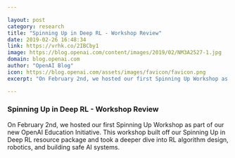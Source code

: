 ```yaml
---

layout: post
category: research
title: "Spinning Up in Deep RL - Workshop Review"
date: 2019-02-26 16:48:34
link: https://vrhk.co/2IBCby1
image: https://blog.openai.com/content/images/2019/02/NM3A2527-1.jpg
domain: blog.openai.com
author: "OpenAI Blog"
icon: https://blog.openai.com/assets/images/favicon/favicon.png
excerpt: "On February 2nd, we hosted our first Spinning Up Workshop as part of our new OpenAI Education Initiative. This workshop built off our Spinning Up in Deep RL resource package and took a deeper dive into RL algorithm design, robotics, and building safe AI systems."

---
```


### Spinning Up in Deep RL - Workshop Review

On February 2nd, we hosted our first Spinning Up Workshop as part of our new OpenAI Education Initiative. This workshop built off our Spinning Up in Deep RL resource package and took a deeper dive into RL algorithm design, robotics, and building safe AI systems.